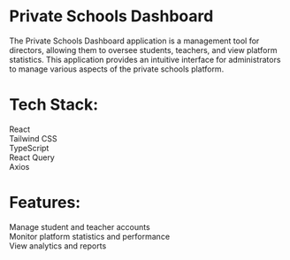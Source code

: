 # Private Schools Dashboard
The Private Schools Dashboard application is a management tool for directors, allowing them to oversee students, teachers, and view platform statistics. This application provides an intuitive interface for administrators to manage various aspects of the private schools platform.

# Tech Stack:
React<br/>
Tailwind CSS<br/>
TypeScript<br/>
React Query<br/>
Axios<br/>

# Features:
Manage student and teacher accounts<br/>
Monitor platform statistics and performance<br/>
View analytics and reports
